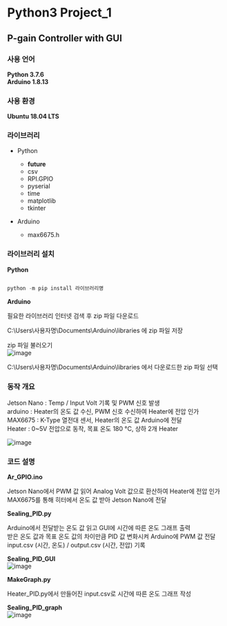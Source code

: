 # Python3 Project_1
## P-gain Controller with GUI

### 사용 언어
**Python 3.7.6**  
**Arduino 1.8.13**  

### 사용 환경
**Ubuntu 18.04 LTS**  

### 라이브러리
 - Python  
   - __future__  
   - csv  
   - RPI.GPIO
   - pyserial  
   - time  
   - matplotlib
   - tkinter  
 
 - Arduino  
   - max6675.h  

### 라이브러리 설치
**Python**  

```python

python -m pip install 라이브러리명

```

**Arduino**  

필요한 라이브러리 인터넷 검색 후 zip 파일 다운로드  

C:\Users\사용자명\Documents\Arduino\libraries 에 zip 파일 저장  

zip 파일 불러오기  
![image](https://user-images.githubusercontent.com/96412126/159386813-feac94ca-6859-458a-b36c-97582c2fd0cd.png)

C:\Users\사용자명\Documents\Arduino\libraries 에서 다운로드한 zip 파일 선택  

### 동작 개요

Jetson Nano : Temp / Input Volt 기록 및 PWM 신호 발생  
arduino : Heater의 온도 값 수신, PWM 신호 수신하여 Heater에 전압 인가  
MAX6675 : K-Type 열전대 센서, Heater의 온도 값 Arduino에 전달  
Heater : 0~5V 전압으로 동작, 목표 온도 180 °C, 상하 2개 Heater  

![image](https://user-images.githubusercontent.com/96412126/159418253-2f38adf1-9233-45af-8753-3ecac418b3da.png)

### 코드 설명  

**Ar_GPIO.ino**  

Jetson Nano에서 PWM 값 읽어 Analog Volt 값으로 환산하여 Heater에 전압 인가  
MAX6675를 통해 히터에서 온도 값 받아 Jetson Nano에 전달  

**Sealing_PID.py**  

Arduino에서 전달받는 온도 값 읽고 GUI에 시간에 따른 온도 그래프 출력  
받은 온도 값과 목표 온도 값의 차이만큼 PID 값 변화시켜 Arduino에 PWM 값 전달
input.csv (시간, 온도) / output.csv (시간, 전압) 기록  

**Sealing_PID_GUI**  
![image](https://user-images.githubusercontent.com/96412126/162860422-ed2221d7-bbfc-4f83-880b-9b382bd6de62.png)

**MakeGraph.py**  

Heater_PID.py에서 만들어진 input.csv로 시간에 따른 온도 그래프 작성

**Sealing_PID_graph**  
![image](https://user-images.githubusercontent.com/96412126/162860587-e88fe7be-57bb-4fe8-8eda-d41db79f5703.png)
